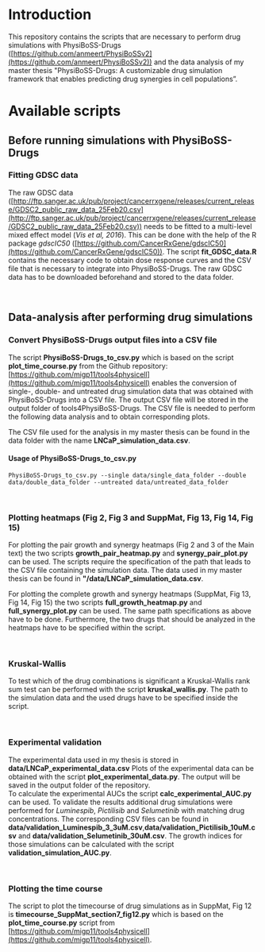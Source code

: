 
# Introduction

This repository contains the scripts that are necessary to perform drug simulations with PhysiBoSS-Drugs ([https://github.com/anmeert/PhysiBoSSv2](https://github.com/anmeert/PhysiBoSSv2)) and the data analysis of my master thesis "PhysiBoSS-Drugs: A customizable drug simulation framework that enables predicting drug synergies in cell populations”.

# Available scripts

## Before running simulations with PhysiBoSS-Drugs 

### Fitting GDSC data

The raw GDSC data ([http://ftp.sanger.ac.uk/pub/project/cancerrxgene/releases/current_release/GDSC2_public_raw_data_25Feb20.csv](http://ftp.sanger.ac.uk/pub/project/cancerrxgene/releases/current_release/GDSC2_public_raw_data_25Feb20.csv)) needs to be fitted to a multi-level mixed effect model (*Vis et al, 2016*). This can be done with the help of the R package *gdscIC50* ([https://github.com/CancerRxGene/gdscIC50](https://github.com/CancerRxGene/gdscIC50)). The script **fit_GDSC_data.R** contains the necessary code to obtain dose response curves and the CSV file that is necessary to integrate into PhysiBoSS-Drugs. The raw GDSC data has to be downloaded beforehand and stored to the data folder. <p>&nbsp;</p>

## Data-analysis after performing drug simulations

### Convert PhysiBoSS-Drugs output files into a CSV file

The script **PhysiBoSS-Drugs_to_csv.py** which is based on the script **plot_time_course.py** from the Github repository: [https://github.com/migp11/tools4physicell](https://github.com/migp11/tools4physicell) enables the conversion of single-, double- and untreated drug simulation data that was obtained with PhysiBoSS-Drugs into a CSV file.
The output CSV file will be stored in the output folder of tools4PhysiBoSS-Drugs. The CSV file is needed to perform the following data analysis and to obtain corresponding plots.

The CSV file used for the analysis in my master thesis can be found in the data folder with the name **LNCaP_simulation_data.csv**.

#### Usage of PhysiBoSS-Drugs_to_csv.py

`PhysiBoSS-Drugs_to_csv.py --single data/single_data_folder --double data/double_data_folder --untreated data/untreated_data_folder` <p>&nbsp;</p>

### Plotting heatmaps (Fig 2, Fig 3 and SuppMat, Fig 13, Fig 14, Fig 15)

For plotting the pair growth and synergy heatmaps (Fig 2 and 3 of the Main text) the two scripts **growth_pair_heatmap.py** and **synergy_pair_plot.py** can be used. The scripts require the specification of the path that leads to the CSV file containing the simulation data. The data used in my master thesis can be found in **"/data/LNCaP_simulation_data.csv**.

For plotting the complete growth and synergy heatmaps (SuppMat, Fig 13, Fig 14, Fig 15) the two scripts **full_growth_heatmap.py** and **full_synergy_plot.py** can be used. The same path specifications as above have to be done. Furthermore, the two drugs that should be analyzed in the heatmaps have to be specified within the script. <p>&nbsp;</p>

### Kruskal-Wallis

To test which of the drug combinations is significant a Kruskal-Wallis rank sum test can be performed with the script **kruskal_wallis.py**. The path to the simulation data and the used drugs have to be specified inside the script. <p>&nbsp;</p>

### Experimental validation

The experimental data used in my thesis is stored in **data/LNCaP_experimental_data.csv** Plots of the experimental data can be obtained with the script **plot_experimental_data.py**. The output will be saved in the output folder of the repository. \
To calculate the experimental AUCs the script **calc_experimental_AUC.py** can be used.
To validate the results additional drug simulations were performed for *Luminespib*, *Pictilisib* and *Selumetinib* with matching drug concentrations. The corresponding CSV files can be found in **data/validation_Luminespib_3_3uM.csv**,**data/validation_Pictilisib_10uM.csv** and **data/validation_Selumetinib_30uM.csv**. The growth indices for those simulations can be calculated with the script **validation_simulation_AUC.py**. <p>&nbsp;</p>

### Plotting the time course

The script to plot the timecourse of drug simulations as in SuppMat, Fig 12 is **timecourse_SuppMat_section7_fig12.py** which is based on the **plot_time_course.py** script from [https://github.com/migp11/tools4physicell](https://github.com/migp11/tools4physicell).
